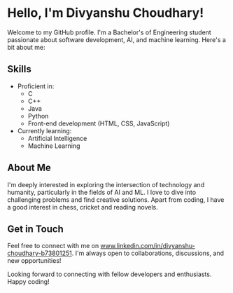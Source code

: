 # Hello, I'm Divyanshu Choudhary!

Welcome to my GitHub profile. I'm a Bachelor's of Engineering student passionate about software development, AI, and machine learning. Here's a bit about me:

## Skills
- Proficient in:
  - C
  - C++
  - Java
  - Python
  - Front-end development (HTML, CSS, JavaScript)
- Currently learning:
  - Artificial Intelligence
  - Machine Learning

## About Me
I'm deeply interested in exploring the intersection of technology and humanity, particularly in the fields of AI and ML. I love to dive into challenging problems and find creative solutions. Apart from coding, I have a good interest in chess, cricket and reading novels.

## Get in Touch
Feel free to connect with me on www.linkedin.com/in/divyanshu-choudhary-b73801251. I'm always open to collaborations, discussions, and new opportunities!

Looking forward to connecting with fellow developers and enthusiasts. Happy coding!
